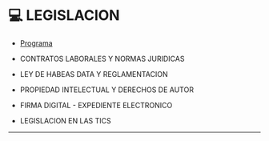 # :computer: LEGISLACION

- [Programa](https://github.com/eugenia1984/UTN-FRSR-Programacion/blob/main/2do_anio_2do_sem/legislacion/programa.md)

- CONTRATOS LABORALES Y NORMAS JURIDICAS

- LEY DE HABEAS DATA Y REGLAMENTACION

- PROPIEDAD INTELECTUAL Y DERECHOS DE AUTOR

- FIRMA DIGITAL - EXPEDIENTE ELECTRONICO

- LEGISLACION EN LAS TICS 

--- 
